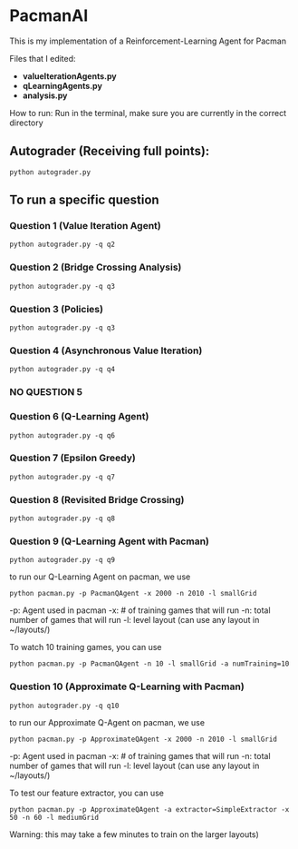 # PacmanAI
This is my implementation of a Reinforcement-Learning Agent for Pacman

Files that I edited:
- **valueIterationAgents.py**
- **qLearningAgents.py**
- **analysis.py**


How to run:
Run in the terminal, make sure you are currently in the correct directory

## Autograder (Receiving full points): 
`python autograder.py`

## To run a specific question

### Question 1 (Value Iteration Agent)
`python autograder.py -q q2`

### Question 2 (Bridge Crossing Analysis)
`python autograder.py -q q3`

### Question 3 (Policies)
`python autograder.py -q q3`

### Question 4 (Asynchronous Value Iteration)
`python autograder.py -q q4`

### NO QUESTION 5

### Question 6 (Q-Learning Agent)
`python autograder.py -q q6`

### Question 7 (Epsilon Greedy)
`python autograder.py -q q7`

### Question 8 (Revisited Bridge Crossing)
`python autograder.py -q q8`

### Question 9 (Q-Learning Agent with Pacman)
`python autograder.py -q q9`

to run our Q-Learning Agent on pacman, we use

`python pacman.py -p PacmanQAgent -x 2000 -n 2010 -l smallGrid`

-p: Agent used in pacman
-x: # of training games that will run
-n: total number of games that will run
-l: level layout (can use any layout in ~/layouts/)

To watch 10 training games, you can use

`python pacman.py -p PacmanQAgent -n 10 -l smallGrid -a numTraining=10`

### Question 10 (Approximate Q-Learning with Pacman)
`python autograder.py -q q10`

to run our Approximate Q-Agent on pacman, we use

`python pacman.py -p ApproximateQAgent -x 2000 -n 2010 -l smallGrid`

-p: Agent used in pacman
-x: # of training games that will run
-n: total number of games that will run
-l: level layout (can use any layout in ~/layouts/)


To test our feature extractor, you can use

`python pacman.py -p ApproximateQAgent -a extractor=SimpleExtractor -x 50 -n 60 -l mediumGrid`

Warning: this may take a few minutes to train on the larger layouts)


